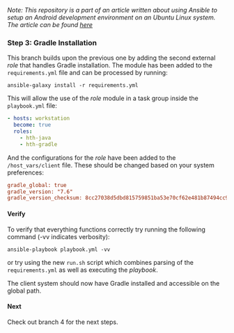 _Note: This repository is a part of an article written about using Ansible to setup an Android development environment on an Ubuntu Linux system. The article can be found [here]()_

### Step 3: Gradle Installation

This branch builds upon the previous one by adding the second external _role_ that handles Gradle installation. The module has been added to the `requirements.yml` file and can be processed by running:

```shell
ansible-galaxy install -r requirements.yml
```

This will allow the use of the _role_ module in a task group inside the `playbook.yml` file:

```yml
- hosts: workstation
  become: true
  roles:
    - hth-java
    - hth-gradle
```

And the configurations for the _role_ have been added to the `/host_vars/client` file. These should be changed based on your system preferences:

```ini
gradle_global: true
gradle_version: "7.6"
gradle_version_checksum: 8cc27038d5dbd815759851ba53e70cf62e481b87494cc97cfd97982ada5ba634
```

#### Verify

To verify that everything functions correctly try running the following command (-vv indicates verbosity):

```shell
ansible-playbook playbook.yml -vv
```

or try using the new `run.sh` script which combines parsing of the `requirements.yml` as well as executing the _playbook_.

The client system should now have Gradle installed and accessible on the global path.

#### Next

Check out branch 4 for the next steps.
